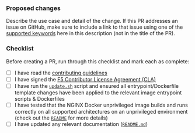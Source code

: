### Proposed changes

Describe the use case and detail of the change. If this PR addresses an issue on GitHub, make sure to include a link to that issue using one of the [supported keywords](https://docs.github.com/en/github/managing-your-work-on-github/linking-a-pull-request-to-an-issue) here in this description (not in the title of the PR).

### Checklist

Before creating a PR, run through this checklist and mark each as complete:

- [ ] I have read the [contributing guidelines](/CONTRIBUTING.md)
- [ ] I have signed the [F5 Contributor License Agreement (CLA)](https://github.com/f5/f5-cla/blob/main/docs/f5_cla.md)
- [ ] I have run the [`update.sh`](/update.sh) script and ensured all entrypoint/Dockerfile template changes have been applied to the relevant image entrypoint scripts & Dockerfiles
- [ ] I have tested that the NGINX Docker unprivileged image builds and runs correctly on all supported architectures on an unprivileged environment (check out the [`README`](/README.md) for more details)
- [ ] I have updated any relevant documentation ([`README.md`](/README.md))
